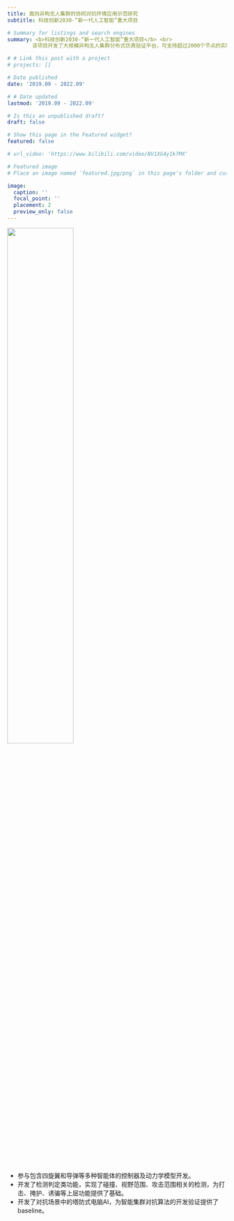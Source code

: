 ```yaml
---
title: 面向异构无人集群的协同对抗环境应用示范研究
subtitle: 科技创新2030-“新一代人工智能”重大项目

# Summary for listings and search engines
summary: <b>科技创新2030-“新一代人工智能”重大项目</b> <br> 
        该项目开发了大规模异构无人集群分布式仿真验证平台，可支持超过2000个节点的实时仿真

# # Link this post with a project
# projects: []

# Date published
date: '2019.09 - 2022.09'

# # Date updated
lastmod: '2019.09 - 2022.09'

# Is this an unpublished draft?
draft: false

# Show this page in the Featured widget?
featured: false

# url_video: 'https://www.bilibili.com/video/BV1XG4y1k7MX'

# Featured image
# Place an image named `featured.jpg/png` in this page's folder and customize its options here.

image:
  caption: ''
  focal_point: ''
  placement: 2
  preview_only: false
---
```


<img src="../post_image/大规模2.gif" width="55%" /> 

* 参与包含四旋翼和导弹等多种智能体的控制器及动力学模型开发。
* 开发了检测判定类功能，实现了碰撞、视野范围、攻击范围相关的检测，为打击、掩护、诱骗等上层功能提供了基础。
* 开发了对抗场景中的塔防式电脑AI，为智能集群对抗算法的开发验证提供了baseline。